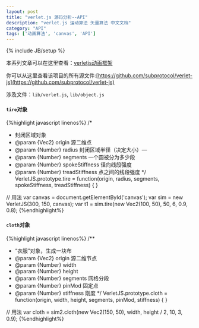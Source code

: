 ```yaml
---
layout: post
title: "verlet.js 源码分析--API"
description: "verlet.js 运动算法 矢量算法 中文文档"
category: "API"
tags: ['动画算法', 'canvas', 'API']
---
```


{% include JB/setup %}

本系列文章可以在这里查看：[verletjs动画框架](http://www.poised-flw.com/categories.html#动画-ref)

你可以从这里查看该项目的所有源文件:[https://github.com/subprotocol/verlet-js](https://github.com/subprotocol/verlet-js)

涉及文件：`lib/verlet.js`, `lib/object.js`

#### `tire`对象

{%highlight javascript linenos%}
/*
 * 封闭区域对象
 * @param {Vec2} origin 源二维点
 * @param {Number} radius 封闭区域半径（决定大小）—
 * @param {Number} segments 一个圆被分为多少段
 * @param {Number} spokeStiffness 径向线段强度
 * @param {Number} treadStiffness 点之间的线段强度
 */
VerletJS.prototype.tire = function(origin, radius, segments, spokeStiffness, treadStiffness) {
}

// 用法
var canvas = document.getElementById('canvas');
var sim = new VerletJS(300, 150, canvas);
var t1 = sim.tire(new Vec2(100, 50), 50, 6, 0.9, 0.8);
{%endhighlight%}

<canvas id="demo1"></canvas>

#### `cloth`对象

{%highlight javascript linenos%}
/**
 * “衣服”对象，生成一块布
 * @param {Vec2} origin 源二维节点
 * @param {Number} width
 * @param {Number} height 
 * @param {Number} segments 网格分段
 * @param {Number} pinMod 固定点
 * @param {Number} stiffness 刚度
 */
VerletJS.prototype.cloth = function(origin, width, height, segments, pinMod, stiffness) {
}

// 用法
var cloth = sim2.cloth(new Vec2(150, 50), width, height / 2, 10, 3, 0.9);
{%endhighlight%}

<canvas id="demo2"></canvas>

<script src="{{ASSET_PATH}}/js/verlet-1.0.0.js"></script>
<script>
window.onload = function() {
    var canvas = document.getElementById('demo1');
    var canvas2 = document.getElementById('demo2');
    var width = canvas2.width;
    var height = canvas2.height;
    var sim = new VerletJS(300, 150, canvas);
    var sim2 = new VerletJS(300, 150, canvas2);
    var t1 = sim.tire(new Vec2(100, 50), 50, 6, 0.9, 0.8);
    var cloth = sim2.cloth(new Vec2(150, 50), width, height / 2, 10, 3, 0.9);

    var loop = function() {
        sim.frame(16);
        sim.draw();
        sim2.frame(16);
        sim2.draw();
        window.requestAnimationFrame(loop);
    }
    loop();
};
</script>
